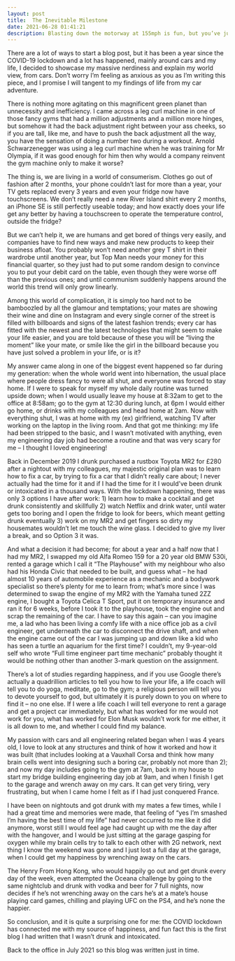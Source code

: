 ```yaml
---
layout: post
title:  The Inevitable Milestone
date: 2021-06-28 01:41:21
description: Blasting down the motorway at 155mph is fun, but you’ve just missed the sun setting to horizon to your right.
---
```

There are a lot of ways to start a blog post, but it has been a year since the COVID-19 lockdown and a lot has happened, mainly around cars and my life, I decided to showcase my massive nerdiness and explain my world view, from cars. Don’t worry I’m feeling as anxious as you as I’m writing this piece, and I promise I will tangent to my findings of life from my car adventure.

There is nothing more agitating on this magnificent green planet than unnecessity and inefficiency.  I came across a leg curl machine in one of those fancy gyms that had a million adjustments and a million more hinges, but somehow it had the back adjustment right between your ass cheeks, so if you are tall, like me, and have to push the back adjustment all the way, you have the sensation of doing a number two during a workout. Arnold Schwarzenegger was using a leg curl machine when he was training for Mr Olympia, if it was good enough for him then why would a company reinvent the gym machine only to make it worse?

The thing is, we are living in a world of consumerism. Clothes go out of fashion after 2 months, your phone couldn’t last for more than a year, your TV gets replaced every 3 years and even your fridge now have touchscreens.  We don’t really need a new River Island shirt every 2 months, an iPhone SE is still perfectly useable today; and how exactly does your life get any better by having a touchscreen to operate the temperature control, outside the fridge? 

But we can’t help it, we are humans and get bored of things very easily, and companies have to find new ways and make new products to keep their business afloat. You probably won’t need another grey T shirt in their wardrobe until another year, but Top Man needs your money for this financial quarter, so they just had to put some random design to convince you to put your debit card on the table, even though they were worse off than the previous ones; and until communism suddenly happens around the world this trend will only grow linearly.

Among this world of complication, it is simply too hard not to be bamboozled by all the glamour and temptations; your mates are showing their wine and dine on Instagram and every single corner of the street is filled with billboards and signs of the latest fashion trends; every car has fitted with the newest and the latest technologies that might seem to make your life easier, and you are told because of these you will be “living the moment” like your mate, or smile like the girl in the billboard because you have just solved a problem in your life, or is it?

My answer came along in one of the biggest event happened so far during my generation: when the whole world went into hibernation, the usual place where people dress fancy to were all shut, and everyone was forced to stay home. If I were to speak for myself my whole daily routine was turned upside down; when I would usually leave my house at 8:32am to get to the office at 8:58am; go to the gym at 12:30 during lunch, at 6pm I would either go home, or drinks with my colleagues and head home at 2am. Now with everything shut, I was at home with my (ex) girlfriend, watching TV after working on the laptop in the living room. And that got me thinking: my life had been stripped to the basic, and I wasn’t motivated with anything, even my engineering day job had become a routine and that was very scary for me – I thought I loved engineering!

Back in December 2019 I drunk purchased a rustbox Toyota MR2 for £280 after a nightout with my colleagues, my majestic original plan was to learn how to fix a car, by trying to fix a car that I didn’t really care about; I never actually had the time for it and if I had the time for it I would’ve been drunk or intoxicated in a thousand ways. With the lockdown happening, there was only 3 options I have after work: 1) learn how to make a cocktail and get drunk consistently and skillfully 2) watch Netflix and drink water, until water gets too boring and I open the fridge to look for beers, which meant getting drunk eventually 3) work on my MR2 and get fingers so dirty my housemates wouldn’t let me touch the wine glass. I decided to give my liver a break, and so Option 3 it was.

And what a decision it had become; for about a year and a half now that I had my MR2, I swapped my old Alfa Romeo 159 for a 20 year old BMW 530i, rented a garage which I call it “The Playhouse” with my neighbour who also had his Honda Civic that needed to be built, and guess what – he had almost 10 years of automobile experience as a mechanic and a bodywork specialist so there’s plenty for me to learn from; what’s more since I was determined to swap the engine of my MR2 with the Yamaha tuned 2ZZ engine, I bought a Toyota Celica T Sport, put it on temporary insurance and ran it for 6 weeks, before I took it to the playhouse, took the engine out and scrap the remaining of the car. I have to say this again – can you imagine me, a lad who has been living a comfy life with a nice office job as a civil engineer, get underneath the car to disconnect the drive shaft, and when the engine came out of the car I was jumping up and down like a kid who has seen a turtle an aquarium for the first time? I couldn’t, my 9-year-old self who wrote “Full time engineer part time mechanic” probably thought it would be nothing other than another 3-mark question on the assignment.

There’s a lot of studies regarding happiness, and if you use Google there’s actually a quadrillion articles to tell you how to live your life, a life coach will tell you to do yoga, meditate, go to the gym; a religious person will tell you to devote yourself to god, but ultimately it is purely down to you on where to find it – no one else. If I were a life coach I will tell everyone to rent a garage and get a project car immediately, but what has worked for me would not work for you, what has worked for Elon Musk wouldn’t work for me either, it is all down to me, and whether I could find my balance.

My passion with cars and all engineering related began when I was 4 years old, I love to look at any structures and think of how it worked and how it was built (that includes looking at a Vauxhall Corsa and think how many brain cells went into designing such a boring car, probably not more than 2); and now my day includes going to the gym at 7am, back in my house to start my bridge building engineering day job at 9am, and when I finish I get to the garage and wrench away on my cars. It can get very tiring, very frustrating, but when I came home I felt as if I had just conquered France. 

I have been on nightouts and got drunk with my mates a few times, while I had a great time and memories were made, that feeling of “yes I’m smashed I’m having the best time of my life” had never occurred to me like it did anymore, worst still I would feel age had caught up with me the day after with the hangover, and I would be just sitting at the garage gasping for oxygen while my brain cells try to talk to each other with 2G network, next thing I know the weekend was gone and I just lost a full day at the garage, when I could get my happiness by wrenching away on the cars.

The Henry From Hong Kong, who would happily go out and get drunk every day of the week, even attempted the Oceana challenge by going to the same nightclub and drunk with vodka and beer for 7 full nights, now decides if he’s not wrenching away on the cars he’s at a mate’s house playing card games, chilling and playing UFC on the PS4, and he’s none the happier.

So conclusion, and it is quite a surprising one for me: the COVID lockdown has connected me with my source of happiness, and fun fact this is the first blog I had written that I wasn’t drunk and intoxicated.

Back to the office in July 2021 so this blog was written just in time. 
